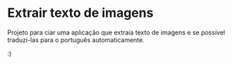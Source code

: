 # Extrair texto de imagens

Projeto para ciar uma aplicação que extraia texto de imagens e se possível traduzi-las para o português automaticamente.

:)
